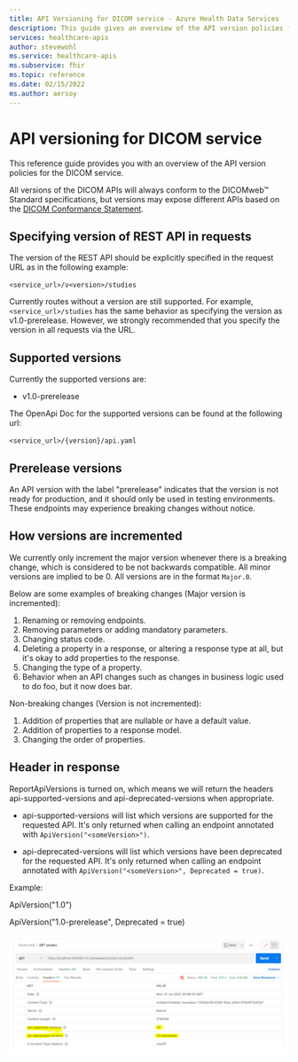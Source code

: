 ```yaml
---
title: API Versioning for DICOM service - Azure Health Data Services
description: This guide gives an overview of the API version policies for the DICOM service. 
services: healthcare-apis
author: stevewohl
ms.service: healthcare-apis
ms.subservice: fhir
ms.topic: reference
ms.date: 02/15/2022
ms.author: aersoy
---
```


# API versioning for DICOM service

This reference guide provides you with an overview of the API version policies for the DICOM service. 

All versions of the DICOM APIs will always conform to the DICOMweb™ Standard specifications, but versions may expose different APIs based on the [DICOM Conformance Statement](dicom-services-conformance-statement.md).

## Specifying version of REST API in requests

The version of the REST API should be explicitly specified in the request URL as in the following example:

`<service_url>/v<version>/studies`

Currently routes without a version are still supported. For example, `<service_url>/studies` has the same behavior as specifying the version as v1.0-prerelease. However, we strongly recommended that you specify the version in all requests via the URL.

## Supported versions

Currently the supported versions are:

* v1.0-prerelease

The OpenApi Doc for the supported versions can be found at the following url:
 
`<service_url>/{version}/api.yaml`

## Prerelease versions

An API version with the label "prerelease" indicates that the version is not ready for production, and it should only be used in testing environments. These endpoints may experience breaking changes without notice.

## How versions are incremented

We currently only increment the major version whenever there is a breaking change, which is considered to be not backwards compatible. All minor versions are implied to be 0. All versions are in the format `Major.0`.

Below are some examples of breaking changes (Major version is incremented):

1. Renaming or removing endpoints.
2. Removing parameters or adding mandatory parameters.
3. Changing status code.
4. Deleting a property in a response, or altering a response type at all, but it's okay to add properties to the response.
5. Changing the type of a property.
6. Behavior when an API changes such as changes in business logic used to do foo, but it now does bar.

Non-breaking changes (Version is not incremented):

1. Addition of properties that are nullable or have a default value.
2. Addition of properties to a response model.
3. Changing the order of properties.

## Header in response

ReportApiVersions is turned on, which means we will return the headers api-supported-versions and api-deprecated-versions when appropriate.

* api-supported-versions will list which versions are supported for the requested API. It's only returned when calling an endpoint annotated with `ApiVersion("<someVersion>")`.

* api-deprecated-versions will list which versions have been deprecated for the requested API. It's only returned when calling an endpoint annotated with `ApiVersion("<someVersion>", Deprecated = true)`.

Example:

ApiVersion("1.0")

ApiVersion("1.0-prerelease", Deprecated = true)

[ ![API supported and deprecated versions.](media/api-supported-deprecated-versions.png) ](media/api-supported-deprecated-versions.png#lightbox)

